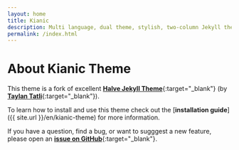 ```yaml
---
layout: home
title: Kianic
description: Multi language, dual theme, stylish, two-column Jekyll theme for your blog.
permalink: /index.html
---
```


# About Kianic Theme

This theme is a fork of excellent [**Halve Jekyll Theme**](https://taylantatli.github.io/Halve){:target="_blank"} (by [**Taylan Tatli**](https://github.com/TaylanTatli){:target="_blank"}).

To learn how to install and use this theme check out the [**installation guide**]({{ site.url }}/en/kianic-theme) for more information.

If you have a question, find a bug, or want to sugggest a new feature, please open an [**issue on GitHub**](https://github.com/MahdiBaghbani/Kianic/issues/new){:target="_blank"}.